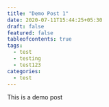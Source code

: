 ```yaml
---
title: "Demo Post 1"
date: 2020-07-11T15:44:25+05:30
draft: false
featured: false
tableofcontents: true 
tags:
  - test
  - testing
  - test123
categories:
  - test
---
```


This is a demo post
